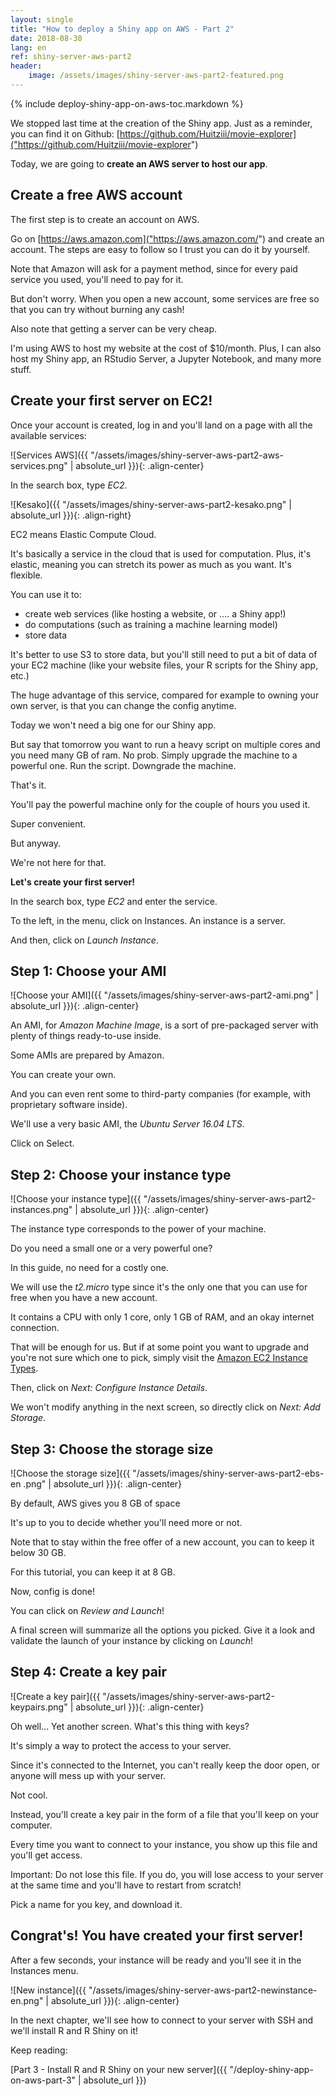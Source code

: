 ```yaml
---
layout: single
title: "How to deploy a Shiny app on AWS - Part 2"
date: 2018-08-30
lang: en
ref: shiny-server-aws-part2
header:
    image: /assets/images/shiny-server-aws-part2-featured.png
---
```


{% include deploy-shiny-app-on-aws-toc.markdown %}

We stopped last time at the creation of the Shiny app. Just as a reminder, you can find it on Github: [https://github.com/Huitziii/movie-explorer]("https://github.com/Huitziii/movie-explorer")

Today, we are going to **create an AWS server to host our app**.

## Create a free AWS account

The first step is to create an account on AWS.

Go on [https://aws.amazon.com]("https://aws.amazon.com/") and create an account. The steps are easy to follow so I trust you can do it by yourself.

Note that Amazon will ask for a payment method, since for every paid service you used, you'll need to pay for it.

But don't worry. When you open a new account, some services are free so that you can try without burning any cash!

Also note that getting a server can be very cheap. 

I'm using AWS to host my website at the cost of $10/month. Plus, I can also host my Shiny app, an RStudio Server, a Jupyter Notebook, and many more stuff.

## Create your first server on EC2!

Once your account is created, log in and you'll land on a page with all the available services:

![Services AWS]({{ "/assets/images/shiny-server-aws-part2-aws-services.png" | absolute_url }}){: .align-center}

In the search box, type *EC2*.

![Kesako]({{ "/assets/images/shiny-server-aws-part2-kesako.png" | absolute_url }}){: .align-right}

EC2 means Elastic Compute Cloud.

It's basically a service in the cloud that is used for computation. Plus, it's elastic, meaning you can stretch its power as much as you want. It's flexible.

You can use it to:

* create web services (like hosting a website, or .... a Shiny app!)
* do computations (such as training a machine learning model)
* store data

It's better to use S3 to store data, but you'll still need to put a bit of data of your EC2 machine (like your website files, your R scripts for the Shiny app, etc.)

The huge advantage of this service, compared for example to owning your own server, is that you can change the config anytime.

Today we won't need a big one for our Shiny app.

But say that tomorrow you want to run a heavy script on multiple cores and you need many GB of ram. No prob. Simply upgrade the machine to a powerful one. Run the script. Downgrade the machine.

That's it.

You'll pay the powerful machine only for the couple of hours you used it.

Super convenient.

But anyway.

We're not here for that. 

**Let's create your first server!**

In the search box, type *EC2* and enter the service.

To the left, in the menu, click on Instances. An instance is a server.

And then, click on *Launch Instance*.

## Step 1: Choose your AMI

![Choose your AMI]({{ "/assets/images/shiny-server-aws-part2-ami.png" | absolute_url }}){: .align-center}

An AMI, for *Amazon Machine Image*, is a sort of pre-packaged server with plenty of things ready-to-use inside.

Some AMIs are prepared by Amazon.

You can create your own.

And you can even rent some to third-party companies (for example, with proprietary software inside).

We'll use a very basic AMI, the *Ubuntu Server 16.04 LTS*.

Click on Select.

## Step 2: Choose your instance type

![Choose your instance type]({{ "/assets/images/shiny-server-aws-part2-instances.png" | absolute_url }}){: .align-center}

The instance type corresponds to the power of your machine.

Do you need a small one or a very powerful one?

In this guide, no need for a costly one. 

We will use the *t2.micro* type since it's the only one that you can use for free when you have a new account.

It contains a CPU with only 1 core, only 1 GB of RAM, and an okay internet connection.

That will be enough for us. But if at some point you want to upgrade and you're not sure which one to pick, simply visit the [Amazon EC2 Instance Types](https://aws.amazon.com/ec2/instance-types/).

Then, click on *Next: Configure Instance Details*.

We won't modify anything in the next screen, so directly click on *Next: Add Storage*.

## Step 3: Choose the storage size

![Choose the storage size]({{ "/assets/images/shiny-server-aws-part2-ebs-en	.png" | absolute_url }}){: .align-center}

By default, AWS gives you 8 GB of space

It's up to you to decide whether you'll need more or not.

Note that to stay within the free offer of a new account, you can to keep it below 30 GB.

For this tutorial, you can keep it at 8 GB.

Now, config is done!

You can click on *Review and Launch*!

A final screen will summarize all the options you picked. Give it a look and validate the launch of your instance by clicking on *Launch*!

## Step 4: Create a key pair

![Create a key pair]({{ "/assets/images/shiny-server-aws-part2-keypairs.png" | absolute_url }}){: .align-center}

Oh well... Yet another screen. What's this thing with keys?

It's simply a way to protect the access to your server.

Since it's connected to the Internet, you can't really keep the door open, or anyone will mess up with your server.

Not cool.

Instead, you'll create a key pair in the form of a file that you'll keep on your computer. 

Every time you want to connect to your instance, you show up this file and you'll get access.

Important: Do not lose this file. If you do, you will lose access to your server at the same time and you'll have to restart from scratch!

Pick a name for you key, and download it.

## Congrat's! You have created your first server!

After a few seconds, your instance will be ready and you'll see it in the Instances menu.

![New instance]({{ "/assets/images/shiny-server-aws-part2-newinstance-en.png" | absolute_url }}){: .align-center}

In the next chapter, we'll see how to connect to your server with SSH and we'll install R and R Shiny on it!

Keep reading:

[Part 3 - Install R and R Shiny on your new server]({{ "/deploy-shiny-app-on-aws-part-3" | absolute_url }})
